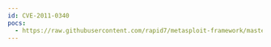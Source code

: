 ```yaml
---
id: CVE-2011-0340
pocs:
  - https://raw.githubusercontent.com/rapid7/metasploit-framework/master/modules/exploits/windows/browser/indusoft_issymbol_internationalseparator.rb
---
```

